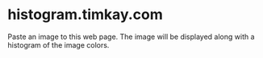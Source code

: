 # histogram.timkay.com

Paste an image to this web page. The image will be displayed along with a histogram of the image colors.
